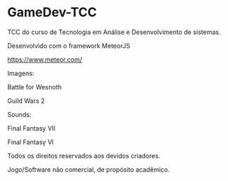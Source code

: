 # GameDev-TCC

TCC do curso de Tecnologia em Análise e Desenvolvimento de sistemas.

Desenvolvido com o framework MeteorJS

https://www.meteor.com/


Imagens: 

Battle for Wesnoth

Guild Wars 2

Sounds:

Final Fantasy VII

Final Fantasy VI

Todos os direitos reservados aos devidos criadores.

Jogo/Software não comercial, de propósito acadêmico.

